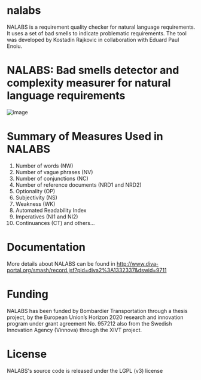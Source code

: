 # nalabs
NALABS is a requirement quality checker for natural language requirements. It uses a set of bad smells to indicate problematic requirements. The tool was developed by Kostadin Rajkovic in collaboration with Eduard Paul Enoiu. 

# NALABS: Bad smells detector and complexity measurer for natural language requirements
![image](https://user-images.githubusercontent.com/7644735/145826101-d9ab2ed6-022c-4468-ae0a-7ef4880b05c1.png)


# Summary of Measures Used in NALABS

1. Number of words (NW) 
2. Number of vague phrases (NV) 
3. Number of conjunctions (NC) 
4. Number of reference documents (NRD1 and NRD2)
5. Optionality (OP) 
6. Subjectivity (NS) 
7. Weakness (WK)
8. Automated Readability Index 
9. Imperatives (NI1 and NI2) 
10. Continuances (CT)
and others...

#  Documentation
More details about NALABS can be found in  http://www.diva-portal.org/smash/record.jsf?pid=diva2%3A1332337&dswid=9711 

# Funding
NALABS has been funded by Bombardier Transportation through a thesis project, by the European Union’s Horizon 2020 research and innovation program under grant agreement No. 957212 also from the Swedish Innovation Agency (Vinnova) through the XIVT project.

# License
NALABS's source code is released under the LGPL (v3) license
